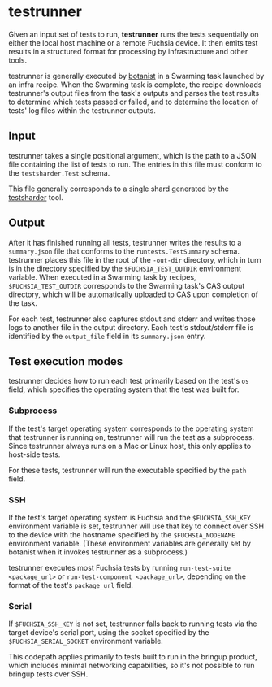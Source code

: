 # testrunner

Given an input set of tests to run, **testrunner** runs the tests sequentially
on either the local host machine or a remote Fuchsia device. It then emits test
results in a structured format for processing by infrastructure and other tools.

testrunner is generally executed by
[botanist](https://fuchsia.googlesource.com/fuchsia/+/HEAD/tools/botanist) in
a Swarming task launched by an infra recipe. When the Swarming task is
complete, the recipe downloads testrunner's output files from the task's
outputs and parses the test results to determine which tests passed or failed,
and to determine the location of tests' log files within the testrunner outputs.

## Input

testrunner takes a single positional argument, which is the path to a JSON file
containing the list of tests to run. The entries in this file must conform to
the `testsharder.Test` schema.

This file generally corresponds to a single shard generated by the
[testsharder](https://fuchsia.googlesource.com/fuchsia/+/HEAD/tools/integration/testsharder)
tool.

## Output

After it has finished running all tests, testrunner writes the results to a
`summary.json` file that conforms to the `runtests.TestSummary` schema.
testrunner places this file in the root of the `-out-dir` directory, which in
turn is in the directory specified by the `$FUCHSIA_TEST_OUTDIR` environment
variable. When executed in a Swarming task by recipes, `$FUCHSIA_TEST_OUTDIR`
corresponds to the Swarming task's CAS output directory, which will be
automatically uploaded to CAS upon completion of the task.

For each test, testrunner also captures stdout and stderr and writes those logs
to another file in the output directory. Each test's stdout/stderr file is
identified by the `output_file` field in its `summary.json` entry.

## Test execution modes

testrunner decides how to run each test primarily based on the test's `os`
field, which specifies the operating system that the test was built for.

### Subprocess

If the test's target operating system corresponds to the operating system that
testrunner is running on, testrunner will run the test as a subprocess. Since
testrunner always runs on a Mac or Linux host, this only applies to host-side
tests.

For these tests, testrunner will run the executable specified by the `path`
field.

### SSH

If the test's target operating system is Fuchsia and the `$FUCHSIA_SSH_KEY`
environment variable is set, testrunner will use that key to connect over SSH
to the device with the hostname specified by the `$FUCHSIA_NODENAME`
environment variable. (These environment variables are generally set by
botanist when it invokes testrunner as a subprocess.)

testrunner executes most Fuchsia tests by running
`run-test-suite <package_url>` or `run-test-component <package_url>`,
depending on the format of the test's `package_url` field.

### Serial

If `$FUCHSIA_SSH_KEY` is not set, testrunner falls back to running tests via the
target device's serial port, using the socket specified by the
`$FUCHSIA_SERIAL_SOCKET` environment variable.

This codepath applies primarily to tests built to run in the bringup product,
which includes minimal networking capabilities, so it's not possible to run
bringup tests over SSH.
